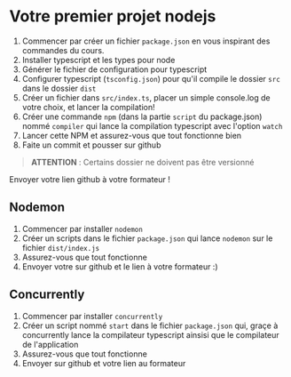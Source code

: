# Votre premier projet nodejs

1. Commencer par créer un fichier `package.json` en vous inspirant des commandes
   du cours.
2. Installer typescript et les types pour node
3. Générer le fichier de configuration pour typescript
4. Configurer typescript (`tsconfig.json`) pour qu'il compile le dossier `src` dans le dossier `dist`
5. Créer un fichier dans `src/index.ts`, placer un simple console.log de votre choix, et lancer la compilation!
6. Créer une commande `npm` (dans la partie `script` du package.json) nommé `compiler` qui lance la compilation
   typescript avec l'option `watch`
7. Lancer cette NPM et assurez-vous que tout fonctionne bien
8. Faite un commit et pousser sur github

> **ATTENTION** : Certains dossier ne doivent pas être versionné

Envoyer votre lien github à votre formateur !

## Nodemon

1. Commencer par installer `nodemon`
2. Créer un scripts dans le fichier `package.json` qui lance `nodemon` sur le fichier `dist/index.js`
3. Assurez-vous que tout fonctionne
4. Envoyer votre sur github et le lien à votre formateur :)

## Concurrently

1. Commencer par installer `concurrently`
2. Créer un script nommé `start` dans le fichier `package.json` qui, graçe à concurrently lance la compilateur typescript ainsisi que le compilateur de l'application
3. Assurez-vous que tout fonctionne
4. Envoyer sur github et votre lien au formateur

